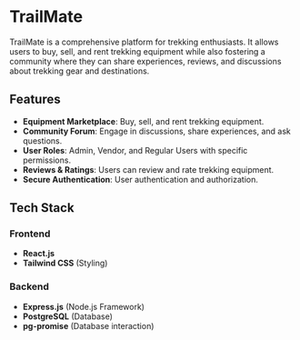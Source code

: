 # TrailMate

TrailMate is a comprehensive platform for trekking enthusiasts. It allows users to buy, sell, and rent trekking equipment while also fostering a community where they can share experiences, reviews, and discussions about trekking gear and destinations.

## Features
- **Equipment Marketplace**: Buy, sell, and rent trekking equipment.
- **Community Forum**: Engage in discussions, share experiences, and ask questions.
- **User Roles**: Admin, Vendor, and Regular Users with specific permissions.
- **Reviews & Ratings**: Users can review and rate trekking equipment.
- **Secure Authentication**: User authentication and authorization.

## Tech Stack
### Frontend
- **React.js** 
- **Tailwind CSS** (Styling)

### Backend
- **Express.js** (Node.js Framework)
- **PostgreSQL** (Database)
- **pg-promise** (Database interaction)
